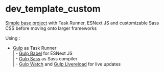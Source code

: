 # dev_template_custom

<a href="https://github.com/mrsCandyBar/dev_template">Simple base project</a> with Task Runner, ESNext JS and customizable Sass CSS before moving onto larger frameworks

Using :
 - <a href="https://www.npmjs.com/package/gulp">Gulp</a></i> as Task Runner<br>
 | - <a href="https://www.npmjs.com/package/gulp-babel">Gulp Babel</a> for ESNext JS<br>
 | - <a href="https://www.npmjs.com/package/gulp-sass">Gulp Sass</a> as Sass compiler<br>
 | - <a href="https://www.npmjs.com/package/gulp-watch">Gulp Watch</a> and <a href="https://www.npmjs.com/package/gulp-livereload">Gulp Livereload</a> for live updates